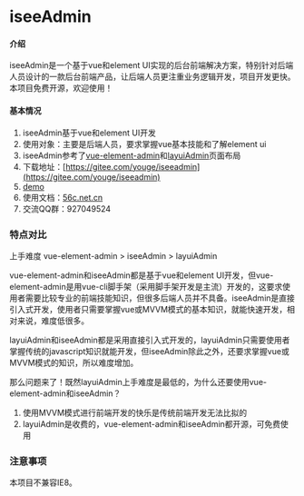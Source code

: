 # iseeAdmin

#### 介绍

iseeAdmin是一个基于vue和element UI实现的后台前端解决方案，特别针对后端人员设计的一款后台前端产品，让后端人员更注重业务逻辑开发，项目开发更快。本项目免费开源，欢迎使用！

#### 基本情况
1. iseeAdmin基于vue和element UI开发
2. 使用对象：主要是后端人员，要求掌握vue基本技能和了解element ui
3. iseeAdmin参考了[vue-element-admin](https://panjiachen.github.io/vue-element-admin-site/zh/)和[layuiAdmin](https://www.layui.com/admin/std/dist/views/)页面布局
4. 下载地址：[https://gitee.com/youge/iseeadmin](https://gitee.com/youge/iseeadmin)
5. [demo](http://56c.net.cn)
6. 使用文档：[56c.net.cn](https://www.kancloud.cn/ghzz789/iseeadmin)
7. 交流QQ群：927049524


###  特点对比
上手难度 vue-element-admin > iseeAdmin > layuiAdmin

vue-element-admin和iseeAdmin都是基于vue和element UI开发，但vue-element-admin是用vue-cli脚手架（采用脚手架开发是主流）开发的，这要求使用者需要比较专业的前端技能知识，但很多后端人员并不具备。iseeAdmin是直接引入式开发，使用者只需要掌握vue或MVVM模式的基本知识，就能快速开发，相对来说，难度低很多。

layuiAdmin和iseeAdmin都是采用直接引入式开发的，layuiAdmin只需要使用者掌握传统的javascript知识就能开发，但iseeAdmin除此之外，还要求掌握vue或MVVM模式的知识，所以难度增加。

那么问题来了！既然layuiAdmin上手难度是最低的，为什么还要使用vue-element-admin和iseeAdmin？
1. 使用MVVM模式进行前端开发的快乐是传统前端开发无法比拟的
2. layuiAdmin是收费的，vue-element-admin和iseeAdmin都开源，可免费使用

### 注意事项

本项目不兼容IE8。
